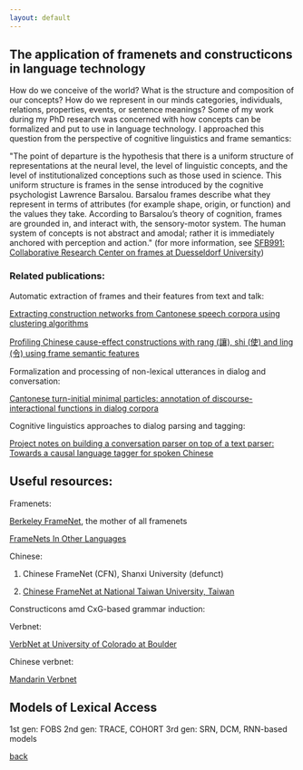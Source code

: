 ```yaml
---
layout: default
---
```


## The application of framenets and constructicons in language technology


How do we conceive of the world? What is the structure and composition of our concepts? How do we represent in our minds categories, individuals, relations, properties, events, or sentence meanings? Some of my work during my PhD research was concerned with how concepts can be formalized and put to use in language technology. I approached this question from the perspective of cognitive linguistics and frame semantics: 

"The point of departure is the hypothesis that there is a uniform structure of representations at the neural level, the level of linguistic concepts, and the level of institutionalized conceptions such as those used in science. This uniform structure is frames in the sense introduced by the cognitive psychologist Lawrence Barsalou. Barsalou frames describe what they represent in terms of attributes (for example shape, origin, or function) and the values they take. According to Barsalou’s theory of cognition, frames are grounded in, and interact with, the sensory-motor system. The human system of concepts is not abstract and amodal; rather it is immediately anchored with perception and action." (for more information, see <a href="https://frames.phil.uni-duesseldorf.de/"> SFB991: Collaborative Research Center on frames at Duesseldorf University</a>)

### Related publications:

Automatic extraction of frames and their features from text and talk:

<a href="https://www.birmingham.ac.uk/Documents/college-artslaw/corpus/conference-archives/2017/general/paper298.pdf">Extracting construction networks from Cantonese speech corpora using clustering algorithms</a>

<a href="https://clsw2020.lt.cityu.edu.hk/">Profiling Chinese cause-effect constructions with rang (讓), shi (使) and ling (令) using frame semantic features</a>

Formalization and processing of non-lexical utterances in dialog and conversation:

<a href="https://waseda.repo.nii.ac.jp/?action=repository_action_common_download&item_id=48112&item_no=1&attribute_id=101&file_no=1
">Cantonese turn-initial minimal particles: annotation of discourse-interactional functions in dialog corpora</a>

Cognitive linguistics approaches to dialog parsing and tagging:

<a href="https://www.aclweb.org/anthology/W17-7407.pdf
">Project notes on building a conversation parser on top of a text parser: Towards a causal language tagger for spoken Chinese</a>

 

## Useful resources:

Framenets:

 <a href="https://framenet.icsi.berkeley.edu/fndrupal/">Berkeley FrameNet</a>, the mother of all framenets
 
 <a href="https://framenet.icsi.berkeley.edu/fndrupal/framenets_in_other_languages">FrameNets In Other Languages</a> 
 
Chinese:

1. Chinese FrameNet (CFN), Shanxi University (defunct)

2. <a href="http://nlg.csie.ntu.edu.tw/nlpresource/FrameNet/CFN-Lex/">Chinese FrameNet at National Taiwan University, Taiwan</a> 

Constructicons amd CxG-based grammar induction: 

Verbnet:

<a href="https://verbs.colorado.edu/~mpalmer/projects/verbnet.html">VerbNet at University of Colorado at Boulder</a> 

Chinese verbnet:

<a href="http://verbnet.lt.cityu.edu.hk/#/">Mandarin Verbnet</a> 

## Models of Lexical Access

1st gen: FOBS 
2nd gen: TRACE, COHORT 
3rd gen: SRN, DCM, RNN-based models 



[back](./)
